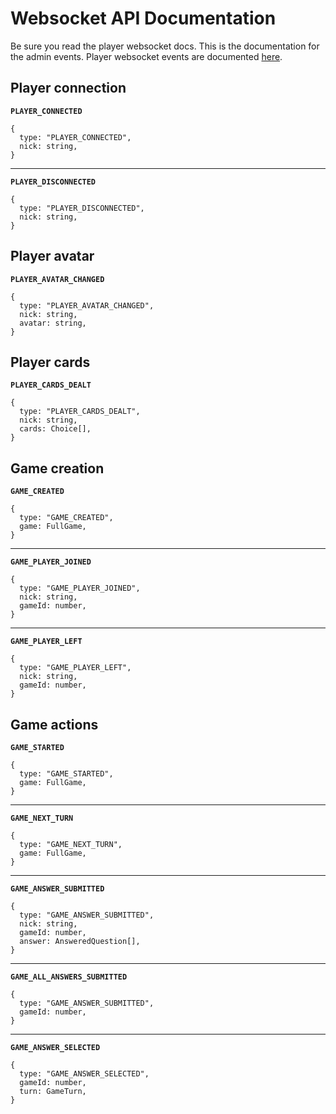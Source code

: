 # Websocket API Documentation

Be sure you read the player websocket docs. This is the documentation for the admin events. Player websocket events are documented [here](./websocket.md).

## Player connection

**`PLAYER_CONNECTED`**

```
{
  type: "PLAYER_CONNECTED",
  nick: string,
}
```

---

**`PLAYER_DISCONNECTED`**

```
{
  type: "PLAYER_DISCONNECTED",
  nick: string,
}
```

## Player avatar

**`PLAYER_AVATAR_CHANGED`**

```
{
  type: "PLAYER_AVATAR_CHANGED",
  nick: string,
  avatar: string,
}
```

## Player cards

**`PLAYER_CARDS_DEALT`**

```
{
  type: "PLAYER_CARDS_DEALT",
  nick: string,
  cards: Choice[],
}
```

## Game creation

**`GAME_CREATED`**

```
{
  type: "GAME_CREATED",
  game: FullGame,
}
```

---

**`GAME_PLAYER_JOINED`**

```
{
  type: "GAME_PLAYER_JOINED",
  nick: string,
  gameId: number,
}
```

---

**`GAME_PLAYER_LEFT`**

```
{
  type: "GAME_PLAYER_LEFT",
  nick: string,
  gameId: number,
}
```

## Game actions

**`GAME_STARTED`**

```
{
  type: "GAME_STARTED",
  game: FullGame,
}
```

---

**`GAME_NEXT_TURN`**

```
{
  type: "GAME_NEXT_TURN",
  game: FullGame,
}
```

---

**`GAME_ANSWER_SUBMITTED`**

```
{
  type: "GAME_ANSWER_SUBMITTED",
  nick: string,
  gameId: number,
  answer: AnsweredQuestion[],
}
```

---

**`GAME_ALL_ANSWERS_SUBMITTED`**

```
{
  type: "GAME_ANSWER_SUBMITTED",
  gameId: number,
}
```

---

**`GAME_ANSWER_SELECTED`**

```
{
  type: "GAME_ANSWER_SELECTED",
  gameId: number,
  turn: GameTurn,
}
```
